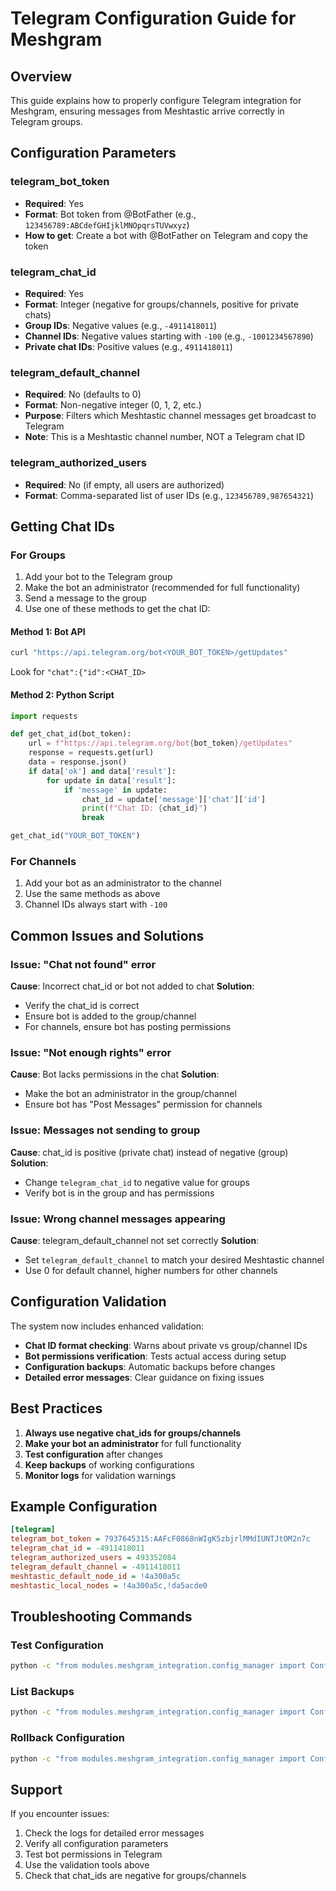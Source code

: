 # Telegram Configuration Guide for Meshgram

## Overview
This guide explains how to properly configure Telegram integration for Meshgram, ensuring messages from Meshtastic arrive correctly in Telegram groups.

## Configuration Parameters

### telegram_bot_token
- **Required**: Yes
- **Format**: Bot token from @BotFather (e.g., `123456789:ABCdefGHIjklMNOpqrsTUVwxyz`)
- **How to get**: Create a bot with @BotFather on Telegram and copy the token

### telegram_chat_id
- **Required**: Yes
- **Format**: Integer (negative for groups/channels, positive for private chats)
- **Group IDs**: Negative values (e.g., `-4911418011`)
- **Channel IDs**: Negative values starting with `-100` (e.g., `-1001234567890`)
- **Private chat IDs**: Positive values (e.g., `4911418011`)

### telegram_default_channel
- **Required**: No (defaults to 0)
- **Format**: Non-negative integer (0, 1, 2, etc.)
- **Purpose**: Filters which Meshtastic channel messages get broadcast to Telegram
- **Note**: This is a Meshtastic channel number, NOT a Telegram chat ID

### telegram_authorized_users
- **Required**: No (if empty, all users are authorized)
- **Format**: Comma-separated list of user IDs (e.g., `123456789,987654321`)

## Getting Chat IDs

### For Groups
1. Add your bot to the Telegram group
2. Make the bot an administrator (recommended for full functionality)
3. Send a message to the group
4. Use one of these methods to get the chat ID:

#### Method 1: Bot API
```bash
curl "https://api.telegram.org/bot<YOUR_BOT_TOKEN>/getUpdates"
```
Look for `"chat":{"id":<CHAT_ID>`

#### Method 2: Python Script
```python
import requests

def get_chat_id(bot_token):
    url = f"https://api.telegram.org/bot{bot_token}/getUpdates"
    response = requests.get(url)
    data = response.json()
    if data['ok'] and data['result']:
        for update in data['result']:
            if 'message' in update:
                chat_id = update['message']['chat']['id']
                print(f"Chat ID: {chat_id}")
                break

get_chat_id("YOUR_BOT_TOKEN")
```

### For Channels
1. Add your bot as an administrator to the channel
2. Use the same methods as above
3. Channel IDs always start with `-100`

## Common Issues and Solutions

### Issue: "Chat not found" error
**Cause**: Incorrect chat_id or bot not added to chat
**Solution**:
- Verify the chat_id is correct
- Ensure bot is added to the group/channel
- For channels, ensure bot has posting permissions

### Issue: "Not enough rights" error
**Cause**: Bot lacks permissions in the chat
**Solution**:
- Make the bot an administrator in the group/channel
- Ensure bot has "Post Messages" permission for channels

### Issue: Messages not sending to group
**Cause**: chat_id is positive (private chat) instead of negative (group)
**Solution**:
- Change `telegram_chat_id` to negative value for groups
- Verify bot is in the group and has permissions

### Issue: Wrong channel messages appearing
**Cause**: telegram_default_channel not set correctly
**Solution**:
- Set `telegram_default_channel` to match your desired Meshtastic channel
- Use 0 for default channel, higher numbers for other channels

## Configuration Validation

The system now includes enhanced validation:

- **Chat ID format checking**: Warns about private vs group/channel IDs
- **Bot permissions verification**: Tests actual access during setup
- **Configuration backups**: Automatic backups before changes
- **Detailed error messages**: Clear guidance on fixing issues

## Best Practices

1. **Always use negative chat_ids for groups/channels**
2. **Make your bot an administrator** for full functionality
3. **Test configuration** after changes
4. **Keep backups** of working configurations
5. **Monitor logs** for validation warnings

## Example Configuration

```ini
[telegram]
telegram_bot_token = 7937645315:AAFcF0868nWIgK5zbjrlMMdIUNTJtOM2n7c
telegram_chat_id = -4911418011
telegram_authorized_users = 493352084
telegram_default_channel = -4911418011
meshtastic_default_node_id = !4a300a5c
meshtastic_local_nodes = !4a300a5c,!da5acde0
```

## Troubleshooting Commands

### Test Configuration
```bash
python -c "from modules.meshgram_integration.config_manager import ConfigManager; cm = ConfigManager(); cm.validate_config(); print('Configuration valid')"
```

### List Backups
```bash
python -c "from modules.meshgram_integration.config_manager import ConfigManager; cm = ConfigManager(); print('\n'.join(cm.list_backups()))"
```

### Rollback Configuration
```bash
python -c "from modules.meshgram_integration.config_manager import ConfigManager; cm = ConfigManager(); cm.rollback_config('path/to/backup.ini')"
```

## Support

If you encounter issues:
1. Check the logs for detailed error messages
2. Verify all configuration parameters
3. Test bot permissions in Telegram
4. Use the validation tools above
5. Check that chat_ids are negative for groups/channels